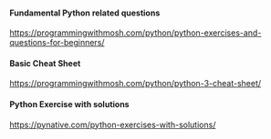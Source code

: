 #### Fundamental Python related questions
https://programmingwithmosh.com/python/python-exercises-and-questions-for-beginners/

#### Basic Cheat Sheet
https://programmingwithmosh.com/python/python-3-cheat-sheet/

#### Python Exercise with solutions
https://pynative.com/python-exercises-with-solutions/
